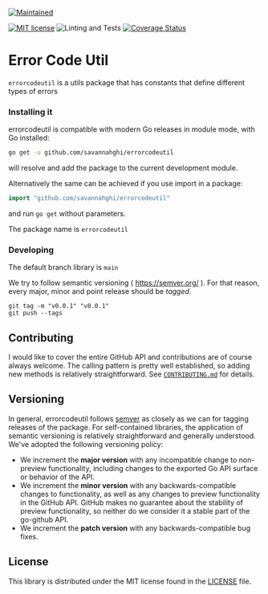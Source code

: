 [![Maintained](https://img.shields.io/badge/Maintained-Actively-informational.svg?style=for-the-badge)](https://shields.io/) 

[![MIT license](https://img.shields.io/badge/license-MIT-brightgreen.svg)](https://opensource.org/licenses/MIT)  ![Linting and Tests](https://github.com/savannahghi/errorcodeutil/actions/workflows/ci.yml/badge.svg)  [![Coverage Status](https://coveralls.io/repos/github/savannahghi/errorcodeutil/badge.svg?branch=main)](https://coveralls.io/github/savannahghi/errorcodeutil?branch=main)
# Error Code Util
`errorcodeutil` is a utils package that has constants that define different types of errors 

### Installing it
errorcodeutil is compatible with modern Go releases in module mode, with Go installed:

```bash
go get -u github.com/savannahghi/errorcodeutil

```
will resolve and add the package to the current development module.

Alternatively the same can be achieved if you use import in a package:

```go
import "github.com/savannahghi/errorcodeutil"

```
and run `go get` without parameters.

The package name is `errorcodeutil`


### Developing

The default branch library is `main`

We try to follow semantic versioning ( <https://semver.org/> ). For that reason,
every major, minor and point release should be _tagged_.

```
git tag -m "v0.0.1" "v0.0.1"
git push --tags
```

## Contributing ##
I would like to cover the entire GitHub API and contributions are of course always welcome. The
calling pattern is pretty well established, so adding new methods is relatively
straightforward. See [`CONTRIBUTING.md`](CONTRIBUTING.md) for details.

## Versioning ##

In general, errorcodeutil follows [semver](https://semver.org/) as closely as we
can for tagging releases of the package. For self-contained libraries, the
application of semantic versioning is relatively straightforward and generally
understood. We've adopted the following
versioning policy:

* We increment the **major version** with any incompatible change to
	non-preview functionality, including changes to the exported Go API surface
	or behavior of the API.
* We increment the **minor version** with any backwards-compatible changes to
	functionality, as well as any changes to preview functionality in the GitHub
	API. GitHub makes no guarantee about the stability of preview functionality,
	so neither do we consider it a stable part of the go-github API.
* We increment the **patch version** with any backwards-compatible bug fixes.

## License ##

This library is distributed under the MIT license found in the [LICENSE](./LICENSE)
file.
